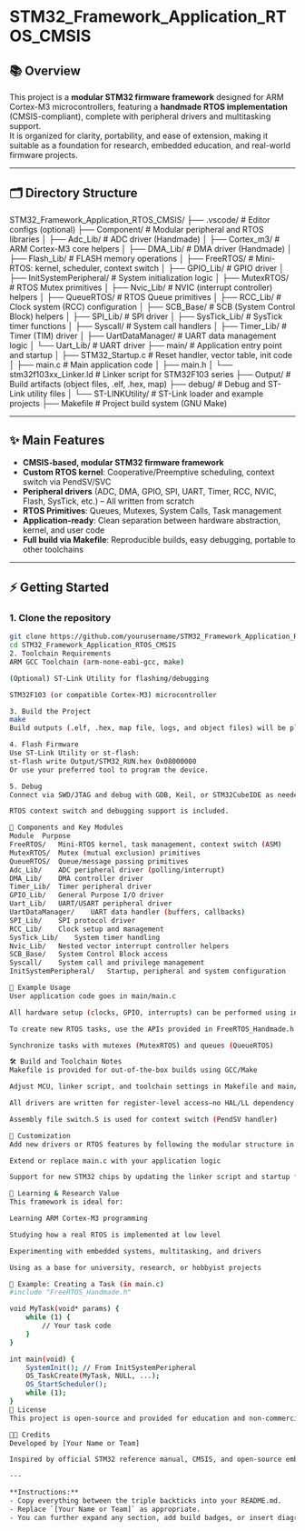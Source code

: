 # STM32_Framework_Application_RTOS_CMSIS

## 📚 Overview

This project is a **modular STM32 firmware framework** designed for ARM Cortex-M3 microcontrollers, featuring a **handmade RTOS implementation** (CMSIS-compliant), complete with peripheral drivers and multitasking support.  
It is organized for clarity, portability, and ease of extension, making it suitable as a foundation for research, embedded education, and real-world firmware projects.

---

## 🗂️ Directory Structure

STM32_Framework_Application_RTOS_CMSIS/
├── .vscode/ # Editor configs (optional)
├── Component/ # Modular peripheral and RTOS libraries
│ ├── Adc_Lib/ # ADC driver (Handmade)
│ ├── Cortex_m3/ # ARM Cortex-M3 core helpers
│ ├── DMA_Lib/ # DMA driver (Handmade)
│ ├── Flash_Lib/ # FLASH memory operations
│ ├── FreeRTOS/ # Mini-RTOS: kernel, scheduler, context switch
│ ├── GPIO_Lib/ # GPIO driver
│ ├── InitSystemPeripheral/ # System initialization logic
│ ├── MutexRTOS/ # RTOS Mutex primitives
│ ├── Nvic_Lib/ # NVIC (interrupt controller) helpers
│ ├── QueueRTOS/ # RTOS Queue primitives
│ ├── RCC_Lib/ # Clock system (RCC) configuration
│ ├── SCB_Base/ # SCB (System Control Block) helpers
│ ├── SPI_Lib/ # SPI driver
│ ├── SysTick_Lib/ # SysTick timer functions
│ ├── Syscall/ # System call handlers
│ ├── Timer_Lib/ # Timer (TIM) driver
│ ├── UartDataManager/ # UART data management logic
│ └── Uart_Lib/ # UART driver
├── main/ # Application entry point and startup
│ ├── STM32_Startup.c # Reset handler, vector table, init code
│ ├── main.c # Main application code
│ ├── main.h
│ └── stm32f103xx_Linker.ld # Linker script for STM32F103 series
├── Output/ # Build artifacts (object files, .elf, .hex, map)
├── debug/ # Debug and ST-Link utility files
│ └── ST-LINKUtility/ # ST-Link loader and example projects
├── Makefile # Project build system (GNU Make)

---

## ✨ Main Features

- **CMSIS-based, modular STM32 firmware framework**
- **Custom RTOS kernel**: Cooperative/Preemptive scheduling, context switch via PendSV/SVC
- **Peripheral drivers** (ADC, DMA, GPIO, SPI, UART, Timer, RCC, NVIC, Flash, SysTick, etc.) – All written from scratch
- **RTOS Primitives**: Queues, Mutexes, System Calls, Task management
- **Application-ready**: Clean separation between hardware abstraction, kernel, and user code
- **Full build via Makefile**: Reproducible builds, easy debugging, portable to other toolchains

---

## ⚡️ Getting Started

### 1. Clone the repository

```bash
git clone https://github.com/yourusername/STM32_Framework_Application_RTOS_CMSIS.git
cd STM32_Framework_Application_RTOS_CMSIS
2. Toolchain Requirements
ARM GCC Toolchain (arm-none-eabi-gcc, make)

(Optional) ST-Link Utility for flashing/debugging

STM32F103 (or compatible Cortex-M3) microcontroller

3. Build the Project
make
Build outputs (.elf, .hex, map file, logs, and object files) will be placed in Output/

4. Flash Firmware
Use ST-Link Utility or st-flash:
st-flash write Output/STM32_RUN.hex 0x08000000
Or use your preferred tool to program the device.

5. Debug
Connect via SWD/JTAG and debug with GDB, Keil, or STM32CubeIDE as needed.

RTOS context switch and debugging support is included.

🧩 Components and Key Modules
Module	Purpose
FreeRTOS/	Mini-RTOS kernel, task management, context switch (ASM)
MutexRTOS/	Mutex (mutual exclusion) primitives
QueueRTOS/	Queue/message passing primitives
Adc_Lib/	ADC peripheral driver (polling/interrupt)
DMA_Lib/	DMA controller driver
Timer_Lib/	Timer peripheral driver
GPIO_Lib/	General Purpose I/O driver
Uart_Lib/	UART/USART peripheral driver
UartDataManager/	UART data handler (buffers, callbacks)
SPI_Lib/	SPI protocol driver
RCC_Lib/	Clock setup and management
SysTick_Lib/	System timer handling
Nvic_Lib/	Nested vector interrupt controller helpers
SCB_Base/	System Control Block access
Syscall/	System call and privilege management
InitSystemPeripheral/	Startup, peripheral and system configuration

🔎 Example Usage
User application code goes in main/main.c

All hardware setup (clocks, GPIO, interrupts) can be performed using initialization libraries from Component/

To create new RTOS tasks, use the APIs provided in FreeRTOS_Handmade.h

Synchronize tasks with mutexes (MutexRTOS) and queues (QueueRTOS)

🛠 Build and Toolchain Notes
Makefile is provided for out-of-the-box builds using GCC/Make

Adjust MCU, linker script, and toolchain settings in Makefile and main/stm32f103xx_Linker.ld for your target device

All drivers are written for register-level access—no HAL/LL dependency

Assembly file switch.S is used for context switch (PendSV handler)

📝 Customization
Add new drivers or RTOS features by following the modular structure in Component/

Extend or replace main.c with your application logic

Support for new STM32 chips by updating the linker script and startup files

🧠 Learning & Research Value
This framework is ideal for:

Learning ARM Cortex-M3 programming

Studying how a real RTOS is implemented at low level

Experimenting with embedded systems, multitasking, and drivers

Using as a base for university, research, or hobbyist projects

🧪 Example: Creating a Task (in main.c)
#include "FreeRTOS_Handmade.h"

void MyTask(void* params) {
    while (1) {
        // Your task code
    }
}

int main(void) {
    SystemInit(); // From InitSystemPeripheral
    OS_TaskCreate(MyTask, NULL, ...);
    OS_StartScheduler();
    while (1);
}
📜 License
This project is open-source and provided for education and non-commercial use.

👨‍💻 Credits
Developed by [Your Name or Team]

Inspired by official STM32 reference manual, CMSIS, and open-source embedded communities.

---

**Instructions:**  
- Copy everything between the triple backticks into your README.md.  
- Replace `[Your Name or Team]` as appropriate.  
- You can further expand any section, add build badges, or insert diagrams as needed!